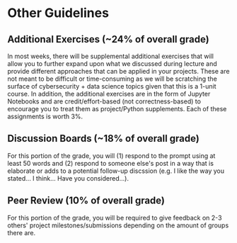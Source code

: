 # Other Guidelines

## Additional Exercises (~24% of overall grade)

In most weeks, there will be supplemental additional exercises that will allow you to further expand upon what we discussed during lecture
and provide different approaches that can be applied in your projects. These are not meant to be difficult or time-consuming as we will be
scratching the surface of cybersecurity + data science topics given that this is a 1-unit course. In addition, the additional exercises are
in the form of Jupyter Notebooks and are credit/effort-based (not correctness-based) to encourage you to treat them as project/Python supplements.
Each of these assignments is worth 3%.

## Discussion Boards (~18% of overall grade)

For this portion of the grade, you will (1) respond to the prompt using at least 50 words and (2) respond to someone else's post in a way that is elaborate or adds to a potential follow-up discssion (e.g. I like the way you stated... I think... Have you considered...).

## Peer Review (10% of overall grade)

For this portion of the grade, you will be required to give feedback on 2-3 others' project milestones/submissions depending on the amount of groups there are. 
